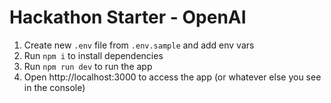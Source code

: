 # Hackathon Starter - OpenAI

1. Create new `.env` file from `.env.sample` and add env vars
2. Run `npm i` to install dependencies
3. Run `npm run dev` to run the app
4. Open http://localhost:3000 to access the app (or whatever else you see in the console)
